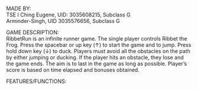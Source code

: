 MADE BY:<br/>
TSE I Ching Eugene, UID: 3035608215, Subclass G<br/>
Arminder-Singh, UID 3035576656, Subclass G<br/>

GAME DESCRIPTION:<br/>
RibbetRun is an infinite runner game. The single player controls Ribbet the Frog. Press the spacebar or up key (↑) to start the game and to jump. Press hold down key (↓) to duck. Players must avoid all the obstacles on the path by either jumping or ducking. If the player hits an obstacle, they lose and the game ends. The aim is to last in the game as long as possible. Player’s score is based on time elapsed and bonuses obtained.

FEATURES/FUNCTIONS:<br/>

